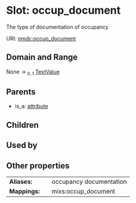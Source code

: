 
# Slot: occup_document


The type of documentation of occupancy

URI: [nmdc:occup_document](https://microbiomedata/meta/occup_document)


## Domain and Range

None &#8594;  <sub>0..1</sub> [TextValue](TextValue.md)

## Parents

 *  is_a: [attribute](attribute.md)

## Children


## Used by


## Other properties

|  |  |  |
| --- | --- | --- |
| **Aliases:** | | occupancy documentation |
| **Mappings:** | | mixs:occup_document |

